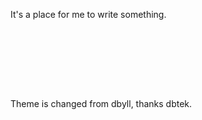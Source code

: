 It's a place for me to write something.




<br><br>
====
Theme is changed from dbyll, thanks dbtek.
